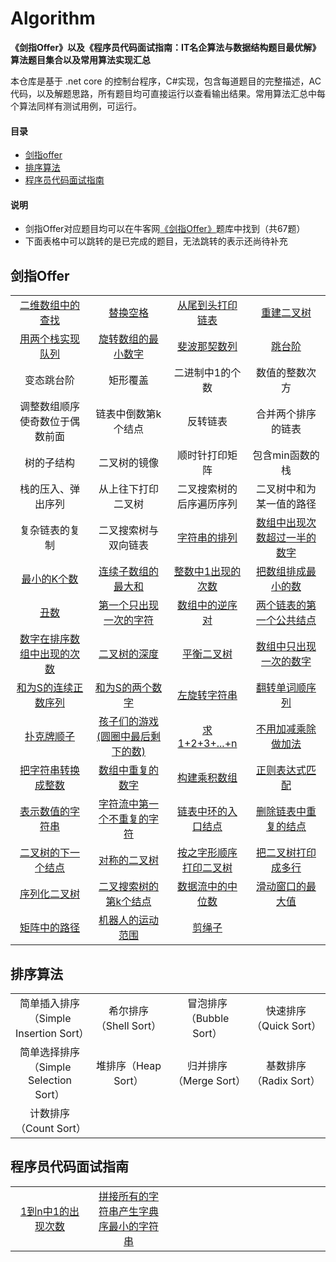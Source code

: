 # Algorithm
<!-- [![license](https://badgen.net/github/license/doocs/leetcode?color=green)](https://github.com/doocs/coding-interview/blob/master/LICENSE)
[![stars](https://badgen.net/github/stars/doocs/coding-interview)](https://github.com/doocs/coding-interview/stargazers)
[![issues](https://badgen.net/github/open-issues/doocs/coding-interview)](https://github.com/doocs/coding-interview/issues)
[![forks](https://img.shields.io/github/forks/doocs/coding-interview.svg)](https://github.com/doocs/coding-interview/network/members)
[![PRs Welcome](https://badgen.net/badge/PRs/welcome/green)](http://makeapullrequest.com) -->

**《剑指Offer》以及《程序员代码面试指南：IT名企算法与数据结构题目最优解》算法题目集合以及常用算法实现汇总**

本仓库是基于 .net core 的控制台程序，C#实现，包含每道题目的完整描述，AC代码，以及解题思路，所有题目均可直接运行以查看输出结果。常用算法汇总中每个算法同样有测试用例，可运行。

#### 目录
* [剑指offer](#剑指offer)  
* [排序算法](#排序算法)  
* [程序员代码面试指南](#程序员代码面试指南)  

#### 说明
* 剑指Offer对应题目均可以在牛客网[《剑指Offer》](https://www.nowcoder.com/ta/coding-interviews)题库中找到（共67题）
* 下面表格中可以跳转的是已完成的题目，无法跳转的表示还尚待补充

## 剑指Offer
<table><tbody>

<tr>
<td width="25%" align="center">
<a href="%E5%89%91%E6%8C%87offer/Find.cs">二维数组中的查找</a>
</td>
<td width="25%" align="center">
<a href="%E5%89%91%E6%8C%87offer/ReplaceSpace.cs">替换空格</a>
</td>
<td width="25%" align="center">
<a href="%E5%89%91%E6%8C%87offer/PrintListFromTailToHead.cs">从尾到头打印链表</a>
</td>
<td width="25%" align="center">
<a href="%E5%89%91%E6%8C%87offer/ReConstructBinaryTree.cs">重建二叉树</a>
</td>
</tr>

<tr>
<td width="25%" align="center">
<a href="%E5%89%91%E6%8C%87offer/SimulateQueueWithStack.cs">用两个栈实现队列</a>
</td>
<td width="25%" align="center">
<a href="%E5%89%91%E6%8C%87offer/MinNumberInRotateArray.cs">旋转数组的最小数字</a>
</td>
<td width="25%" align="center">
<a href="%E5%89%91%E6%8C%87offer/Fibonacci.cs">斐波那契数列</a>
</td>
<td width="25%" align="center">
<a href="%E5%89%91%E6%8C%87offer/JumpFloor.cs">跳台阶</a>
</td>
</tr>

<tr>
<td width="25%" align="center">
变态跳台阶
</td>
<td width="25%" align="center">
矩形覆盖
</td>
<td width="25%" align="center">
二进制中1的个数
</td>
<td width="25%" align="center">
数值的整数次方
</td>
</tr>

<tr>
<td width="25%" align="center">
调整数组顺序使奇数位于偶数前面
</td>
<td width="25%" align="center">
链表中倒数第k个结点
</td>
<td width="25%" align="center">
反转链表
</td>
<td width="25%" align="center">
合并两个排序的链表
</td>
</tr>

<tr>
<td width="25%" align="center">
树的子结构
</td>
<td width="25%" align="center">
二叉树的镜像
</td>
<td width="25%" align="center">
顺时针打印矩阵
</td>
<td width="25%" align="center">
包含min函数的栈
</td>
</tr>

<tr>
<td width="25%" align="center">
栈的压入、弹出序列
</td>
<td width="25%" align="center">
从上往下打印二叉树
</td>
<td width="25%" align="center">
二叉搜索树的后序遍历序列
</td>
<td width="25%" align="center">
二叉树中和为某一值的路径
</td>
</tr>


<tr>
<td width="25%" align="center">
复杂链表的复制
</td>
<td width="25%" align="center">
二叉搜索树与双向链表
</td>
<td width="25%" align="center">
<a href="%E5%89%91%E6%8C%87offer/Permutation.cs">字符串的排列</a>
</td>
<td width="25%" align="center">
<a href="%E5%89%91%E6%8C%87offer/MoreThanHalfNum.cs">数组中出现次数超过一半的数字</a>
</td>
</tr>

<tr>
<td width="25%" align="center">
<a href="%E5%89%91%E6%8C%87offer/GetLeastNumbers.cs">最小的K个数</a>
</td>
<td width="25%" align="center">
<a href="%E5%89%91%E6%8C%87offer/FindGreatestSumOfSubArray.cs">连续子数组的最大和</a>
</td>
<td width="25%" align="center">
<a href="%E5%89%91%E6%8C%87offer/NumberOf1Between1AndN.cs">整数中1出现的次数</a>
</td>
<td width="25%" align="center">
<a href="%E5%89%91%E6%8C%87offer/PrintMinNumber.cs">把数组排成最小的数</a>
</td>
</tr>


<tr>
<td width="25%" align="center">
<a href="%E5%89%91%E6%8C%87offer/GetUglyNumber.cs">丑数</a>
</td>

<td width="25%" align="center">
<a href="%E5%89%91%E6%8C%87offer/FirstNotRepeatingChar.cs">第一个只出现一次的字符</a>
</td>

<td width="25%" align="center">
<a href="%E5%89%91%E6%8C%87offer/InversePairs.cs">数组中的逆序对</a>
</td>

<td width="25%" align="center">
<a href="%E5%89%91%E6%8C%87offer/FindFirstCommonNode.cs">两个链表的第一个公共结点</a>
</td>

</tr>

<tr>
<td width="25%" align="center">
<a href="%E5%89%91%E6%8C%87offer/GetNumberOfK.cs">数字在排序数组中出现的次数</a>
</td>
<td width="25%" align="center">
<a href="%E5%89%91%E6%8C%87offer/TreeDepth.cs">二叉树的深度</a>
</td>
<td width="25%" align="center">
<a href="%E5%89%91%E6%8C%87offer/IsBalanced.cs">平衡二叉树</a>
</td>
<td width="25%" align="center">
<a href="%E5%89%91%E6%8C%87offer/FindNumsAppearOnce.cs">数组中只出现一次的数字</a>
</td>
</tr>

<tr>
<td width="25%" align="center">
<a href="%E5%89%91%E6%8C%87offer/FindContinuousSequence.cs">和为S的连续正数序列</a>
</td>
<td width="25%" align="center">
<a href="%E5%89%91%E6%8C%87offer/FindNumbersWithSum.cs">和为S的两个数字</a>
</td>
<td width="25%" align="center">
<a href="%E5%89%91%E6%8C%87offer/LeftRotateString.cs">左旋转字符串</a>
</td>
<td width="25%" align="center">
<a href="%E5%89%91%E6%8C%87offer/ReverseSentence.cs">翻转单词顺序列</a>
</td>
</tr>

<tr>
<td width="25%" align="center">
<a href="%E5%89%91%E6%8C%87offer/IsContinuous.cs">扑克牌顺子</a>
</td>
<td width="25%" align="center">
<a href="%E5%89%91%E6%8C%87offer/LastRemaining.cs">孩子们的游戏(圆圈中最后剩下的数)</a>
</td>
<td width="25%" align="center">
<a href="%E5%89%91%E6%8C%87offer/Sum.cs">求1+2+3+...+n</a>
</td>
<td width="25%" align="center">
<a href="%E5%89%91%E6%8C%87offer/Add.cs">不用加减乘除做加法</a>
</td>
</tr>

<tr>
<td width="25%" align="center">
<a href="%E5%89%91%E6%8C%87offer/StrToInt.cs">把字符串转换成整数</a>
</td>
<td width="25%" align="center">
<a href="%E5%89%91%E6%8C%87offer/Duplicate.cs">数组中重复的数字</a>
</td>
<td width="25%" align="center">
<a href="%E5%89%91%E6%8C%87offer/Multiply.cs">构建乘积数组</a>
</td>
<td width="25%" align="center">
<a href="%E5%89%91%E6%8C%87offer/Match.cs">正则表达式匹配</a>
</td>
</tr>

<tr>
<td width="25%" align="center">
<a href="%E5%89%91%E6%8C%87offer/IsNumeric.cs">表示数值的字符串</a>
</td>
<td width="25%" align="center">
<a href="%E5%89%91%E6%8C%87offer/FirstAppearingOnce.cs">字符流中第一个不重复的字符</a>
</td>
<td width="25%" align="center">
<a href="%E5%89%91%E6%8C%87offer/EntryNodeOfLoop.cs">链表中环的入口结点</a>
</td>
<td width="25%" align="center">
<a href="%E5%89%91%E6%8C%87offer/DeleteDuplication.cs">删除链表中重复的结点</a>
</td>
</tr>

<tr>
<td width="25%" align="center">
<a href="%E5%89%91%E6%8C%87offer/GetNext.cs">二叉树的下一个结点</a>
</td>
<td width="25%" align="center">
<a href="%E5%89%91%E6%8C%87offer/IsSymmetrical.cs">对称的二叉树</a>
</td>
<td width="25%" align="center">
<a href="%E5%89%91%E6%8C%87offer/PrintTree.cs">按之字形顺序打印二叉树</a>
</td>
<td width="25%" align="center">
<a href="%E5%89%91%E6%8C%87offer/PrintTree2.cs">把二叉树打印成多行</a>
</td>
</tr>

<tr>
<td width="25%" align="center">
<a href="%E5%89%91%E6%8C%87offer/SerializeTree.cs">序列化二叉树</a>
</td>
<td width="25%" align="center">
<a href="%E5%89%91%E6%8C%87offer/KthNode.cs">二叉搜索树的第k个结点</a>
</td>
<td width="25%" align="center">
<a href="%E5%89%91%E6%8C%87offer/GetMedian.cs">数据流中的中位数</a>
</td>
<td width="25%" align="center">
<a href="%E5%89%91%E6%8C%87offer/MaxInWindows.cs">滑动窗口的最大值</a>
</td>
</tr>

<tr>
<td width="25%" align="center">
<a href="%E5%89%91%E6%8C%87offer/HasPath.cs">矩阵中的路径</a>
</td>
<td width="25%" align="center">
<a href="%E5%89%91%E6%8C%87offer/MovingCount.cs">机器人的运动范围</a>
</td>
<td width="25%" align="center">
<a href="%E5%89%91%E6%8C%87offer/CutRope.cs">剪绳子</a>
</td>
<td width="25%" align="center">

</td>
</tr>



</tbody></table>


## 排序算法

<table style="width:100%"><tbody>

<tr>
<td width="25%" align="center">
简单插入排序（Simple Insertion Sort）
</td>
<td width="25%" align="center">
希尔排序（Shell Sort）
</td>
<td width="25%" align="center">
冒泡排序（Bubble Sort）
</td>
<td width="25%" align="center">
快速排序（Quick Sort）
</td>
</tr>

<tr>
<td width="25%" align="center">
简单选择排序（Simple Selection Sort）
</td>
<td width="25%" align="center">
堆排序（Heap Sort）
</td>
<td width="25%" align="center">
归并排序（Merge Sort）
</td>
<td width="25%" align="center">
基数排序（Radix Sort）
</td>
</tr>

<tr>
<td width="25%" align="center">
计数排序（Count Sort）
</td>
<td width="25%" align="center">

</td>
<td width="25%" align="center">

</td>
<td width="25%" align="center">

</td>
</tr>

</tbody></table>

## 程序员代码面试指南

<table style="width:100%"><tbody>

<tr>
<td width="25%" align="center">
<a href="%E7%A8%8B%E5%BA%8F%E5%91%98%E4%BB%A3%E7%A0%81%E9%9D%A2%E8%AF%95%E6%8C%87%E5%8D%97/NumberOf1From1ToN.cs">1到n中1的出现次数</a>
</td>

<td width="25%" align="center">
<a href="%E7%A8%8B%E5%BA%8F%E5%91%98%E4%BB%A3%E7%A0%81%E9%9D%A2%E8%AF%95%E6%8C%87%E5%8D%97/PrintMinString.cs">拼接所有的字符串产生字典序最小的字符串</a>
</td>

<td width="25%" align="center">

</td>

<td width="25%" align="center">

</td>

</tr>

</tbody></table>
